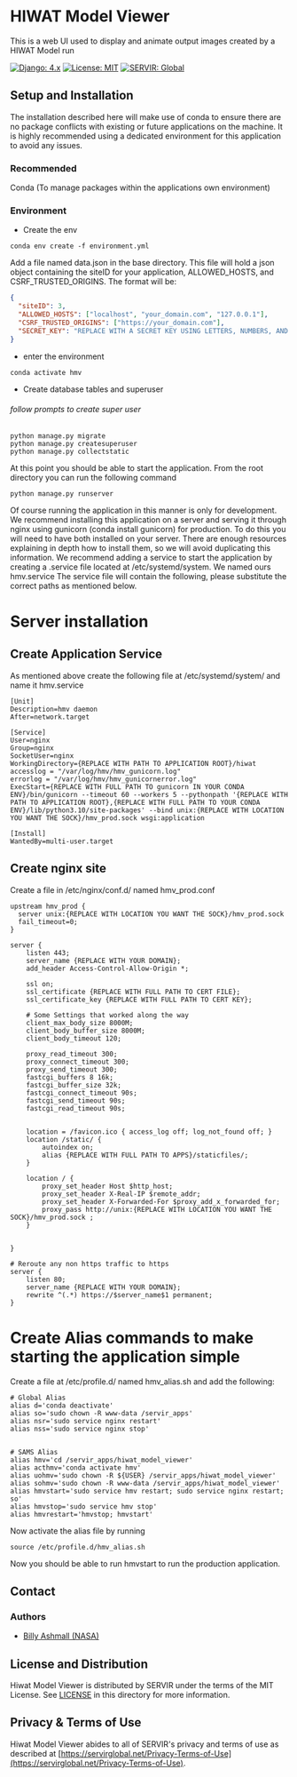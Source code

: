 # HIWAT Model Viewer
This is a web UI used to display and animate output images created by a HIWAT Model run

[![Django: 4.x](https://img.shields.io/badge/Django-4.x-blue)](https://www.djangoproject.com)
[![License: MIT](https://img.shields.io/badge/License-MIT-yellow.svg)](https://opensource.org/licenses/MIT)
[![SERVIR: Global](https://img.shields.io/badge/SERVIR-Global-green)](https://servirglobal.net)

## Setup and Installation
The installation described here will make use of conda to ensure there are no package conflicts with
existing or future applications on the machine.  It is highly recommended using a dedicated environment
for this application to avoid any issues.

### Recommended
Conda (To manage packages within the applications own environment)

### Environment
- Create the env

```commandline
conda env create -f environment.yml
```

Add a file named data.json in the base directory.  This file will hold a json object containing
the siteID for your application, ALLOWED_HOSTS, and CSRF_TRUSTED_ORIGINS.  The format will be:

```json
{
  "siteID": 3,
  "ALLOWED_HOSTS": ["localhost", "your_domain.com", "127.0.0.1"],
  "CSRF_TRUSTED_ORIGINS": ["https://your_domain.com"],
  "SECRET_KEY": "REPLACE WITH A SECRET KEY USING LETTERS, NUMBERS, AND SPECIAL CHARACTERS"
}
```

- enter the environment

```shell
conda activate hmv
```

- Create database tables and superuser
###### follow prompts to create super user
```commandline
python manage.py migrate
python manage.py createsuperuser
python manage.py collectstatic
```

At this point you should be able to start the application.  From the root directory you can run the following command

```
python manage.py runserver
```

Of course running the application in this manner is only for development.  We recommend installing
this application on a server and serving it through nginx using gunicorn (conda install gunicorn) for production.  To do this you will need to
have both installed on your server.  There are enough resources explaining in depth how to install them,
so we will avoid duplicating this information.  We recommend adding a service to start the application
by creating a .service file located at /etc/systemd/system.  We named ours hmv.service
The service file will contain the following, please substitute the correct paths as mentioned below.

# Server installation
## Create Application Service
As mentioned above create the following file at /etc/systemd/system/ and name it hmv.service
```editorconfig
[Unit]
Description=hmv daemon
After=network.target

[Service]
User=nginx
Group=nginx
SocketUser=nginx
WorkingDirectory={REPLACE WITH PATH TO APPLICATION ROOT}/hiwat
accesslog = "/var/log/hmv/hmv_gunicorn.log"
errorlog = "/var/log/hmv/hmv_gunicornerror.log"
ExecStart={REPLACE WITH FULL PATH TO gunicorn IN YOUR CONDA ENV}/bin/gunicorn --timeout 60 --workers 5 --pythonpath '{REPLACE WITH PATH TO APPLICATION ROOT},{REPLACE WITH FULL PATH TO YOUR CONDA ENV}/lib/python3.10/site-packages' --bind unix:{REPLACE WITH LOCATION YOU WANT THE SOCK}/hmv_prod.sock wsgi:application

[Install]
WantedBy=multi-user.target

```

## Create nginx site
Create a file in /etc/nginx/conf.d/ named hmv_prod.conf

```editorconfig
upstream hmv_prod {
  server unix:{REPLACE WITH LOCATION YOU WANT THE SOCK}/hmv_prod.sock 
  fail_timeout=0;
}

server {
    listen 443;
    server_name {REPLACE WITH YOUR DOMAIN};
    add_header Access-Control-Allow-Origin *;

    ssl on;
    ssl_certificate {REPLACE WITH FULL PATH TO CERT FILE};
    ssl_certificate_key {REPLACE WITH FULL PATH TO CERT KEY};

    # Some Settings that worked along the way
    client_max_body_size 8000M;
    client_body_buffer_size 8000M;
    client_body_timeout 120;

    proxy_read_timeout 300;
    proxy_connect_timeout 300;
    proxy_send_timeout 300;
    fastcgi_buffers 8 16k;
    fastcgi_buffer_size 32k;
    fastcgi_connect_timeout 90s;
    fastcgi_send_timeout 90s;
    fastcgi_read_timeout 90s;


    location = /favicon.ico { access_log off; log_not_found off; }
    location /static/ {
        autoindex on;
        alias {REPLACE WITH FULL PATH TO APPS}/staticfiles/;
    }

    location / {
        proxy_set_header Host $http_host;
        proxy_set_header X-Real-IP $remote_addr;
        proxy_set_header X-Forwarded-For $proxy_add_x_forwarded_for;
        proxy_pass http://unix:{REPLACE WITH LOCATION YOU WANT THE SOCK}/hmv_prod.sock ;
    }


}

# Reroute any non https traffic to https
server {
    listen 80;
    server_name {REPLACE WITH YOUR DOMAIN};
    rewrite ^(.*) https://$server_name$1 permanent;
}

```

# Create Alias commands to make starting the application simple
Create a file at /etc/profile.d/ named hmv_alias.sh and add the following:
```commandline
# Global Alias
alias d='conda deactivate'
alias so='sudo chown -R www-data /servir_apps'
alias nsr='sudo service nginx restart'
alias nss='sudo service nginx stop'


# SAMS Alias
alias hmv='cd /servir_apps/hiwat_model_viewer'
alias acthmv='conda activate hmv'
alias uohmv='sudo chown -R ${USER} /servir_apps/hiwat_model_viewer'
alias sohmv='sudo chown -R www-data /servir_apps/hiwat_model_viewer'
alias hmvstart='sudo service hmv restart; sudo service nginx restart; so'
alias hmvstop='sudo service hmv stop'
alias hmvrestart='hmvstop; hmvstart'

```
Now activate the alias file by running
```commandline
source /etc/profile.d/hmv_alias.sh
```

Now you should be able to run hmvstart to run the production application.

## Contact

### Authors

- [Billy Ashmall (NASA)](mailto:billy.ashmall@nasa.gov)

## License and Distribution

Hiwat Model Viewer is distributed by SERVIR under the terms of the MIT License. See
[LICENSE](https://github.com/SERVIR/SAMS/blob/master/LICENSE) in this directory for more information.

## Privacy & Terms of Use

Hiwat Model Viewer abides to all of SERVIR's privacy and terms of use as described
at [https://servirglobal.net/Privacy-Terms-of-Use](https://servirglobal.net/Privacy-Terms-of-Use).
